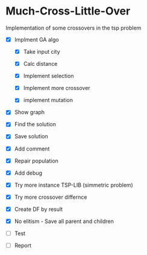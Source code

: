 # Much-Cross-Little-Over

Implementation of some crossovers in the tsp problem

- [x] Implment GA algo

  - [x] Take input city

  - [x] Calc distance

  - [x] Implement selection

  - [x] Implement more crossover

  - [x] implement mutation

- [x] Show graph

- [x] Find the solution

- [x] Save solution

- [x] Add comment

- [x] Repair population

- [x] Add debug

- [x] Try more instance TSP-LIB (simmetric problem)

- [x] Try more crossover differnce

- [x] Create DF by result

- [x] No elitism - Save all parent and children

- [ ] Test

- [ ] Report
